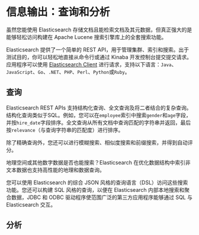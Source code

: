 # 信息输出：查询和分析

虽然您能使用 Elasticsearch 存储文档且能检索文档及其元数据，但真正强大的是能够轻松访问构建在 Apache Lucene 搜索引擎库上的全套搜索功能。

Elasticsearch 提供了一个简单的 REST API，用于管理集群、索引和搜索。出于测试目的，你可以轻松地直接从命令行或通过 Kinaba 开发控制台提交提交请求。应用程序可以使用 [Elasticsearch Client](https://www.elastic.co/guide/en/elasticsearch/client/index.html) 进行请求，支持以下语言：`Java`、`JavaScript`、`Go`、`.NET`、`PHP`、`Perl`、`Python`或`Ruby`。

## 查询

Elasticsearch REST APIs 支持结构化查询、全文查询及将二者结合的复杂查询。结构化查询类似于SQL。例如，您可以在`employee`索引中搜索`gender`和`age`字段，并按`hire_date`字段排序。全文查询从所有文档中查询匹配的字符串并返回，最后按`relevance`（与查询字符串的匹配度）进行排序。

除了精确查询外，您还可以进行模糊搜索、相似度搜索和前缀搜索，并得到自动评分。

地理空间或其他数字数据是否也能搜索？Elasticsearch 在优化数据结构中索引非文本数据也支持高性能的地理和数据查询。

您可以使用 Elasticsearch 的综合 JSON 风格的查询语言（DSL）访问这些搜索功能。您还可以构建 SQL 风格的查询，以便在 Elasticsearch 内部本地搜索和聚合数据，JDBC 和 ODBC 驱动程序使范围广泛的第三方应用程序能够通过 SQL 与 Elasticsearch 交互。

## 分析


